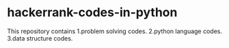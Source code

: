 # hackerrank-codes-in-python
This repository contains
  1.problem solving codes.
  2.python language codes.
  3.data structure codes.
